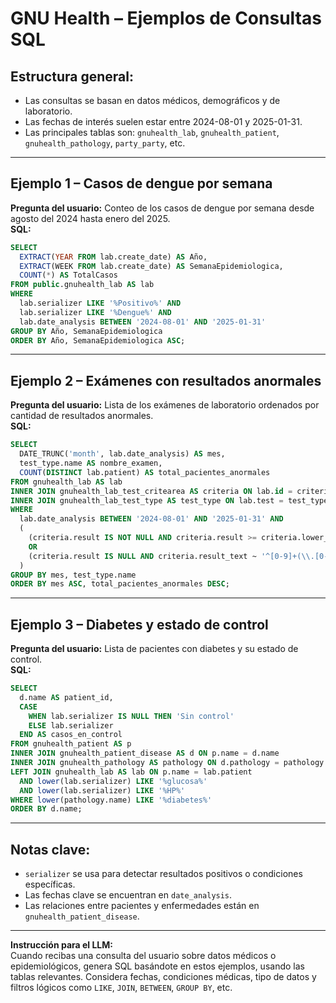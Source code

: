 # GNU Health – Ejemplos de Consultas SQL

## Estructura general:
- Las consultas se basan en datos médicos, demográficos y de laboratorio.
- Las fechas de interés suelen estar entre 2024-08-01 y 2025-01-31.
- Las principales tablas son: `gnuhealth_lab`, `gnuhealth_patient`, `gnuhealth_pathology`, `party_party`, etc.

---

## Ejemplo 1 – Casos de dengue por semana
**Pregunta del usuario:** Conteo de los casos de dengue por semana desde agosto del 2024 hasta enero del 2025.  
**SQL:**
```sql
SELECT 
  EXTRACT(YEAR FROM lab.create_date) AS Año,
  EXTRACT(WEEK FROM lab.create_date) AS SemanaEpidemiologica,
  COUNT(*) AS TotalCasos
FROM public.gnuhealth_lab AS lab
WHERE 
  lab.serializer LIKE '%Positivo%' AND 
  lab.serializer LIKE '%Dengue%' AND 
  lab.date_analysis BETWEEN '2024-08-01' AND '2025-01-31'
GROUP BY Año, SemanaEpidemiologica
ORDER BY Año, SemanaEpidemiologica ASC;
```

---

## Ejemplo 2 – Exámenes con resultados anormales
**Pregunta del usuario:** Lista de los exámenes de laboratorio ordenados por cantidad de resultados anormales.  
**SQL:**
```sql
SELECT
  DATE_TRUNC('month', lab.date_analysis) AS mes,
  test_type.name AS nombre_examen,
  COUNT(DISTINCT lab.patient) AS total_pacientes_anormales
FROM gnuhealth_lab AS lab
INNER JOIN gnuhealth_lab_test_critearea AS criteria ON lab.id = criteria.gnuhealth_lab_id
INNER JOIN gnuhealth_lab_test_type AS test_type ON lab.test = test_type.id
WHERE 
  lab.date_analysis BETWEEN '2024-08-01' AND '2025-01-31' AND
  (
    (criteria.result IS NOT NULL AND criteria.result >= criteria.lower_limit AND criteria.result <= criteria.upper_limit)
    OR
    (criteria.result IS NULL AND criteria.result_text ~ '^[0-9]+(\\.[0-9]+)?$' AND criteria.result_text::DOUBLE PRECISION >= criteria.lower_limit AND criteria.result_text::DOUBLE PRECISION <= criteria.upper_limit)
  )
GROUP BY mes, test_type.name
ORDER BY mes ASC, total_pacientes_anormales DESC;
```

---

## Ejemplo 3 – Diabetes y estado de control
**Pregunta del usuario:** Lista de pacientes con diabetes y su estado de control.  
**SQL:**
```sql
SELECT 
  d.name AS patient_id,
  CASE 
    WHEN lab.serializer IS NULL THEN 'Sin control' 
    ELSE lab.serializer 
  END AS casos_en_control
FROM gnuhealth_patient AS p
INNER JOIN gnuhealth_patient_disease AS d ON p.name = d.name
INNER JOIN gnuhealth_pathology AS pathology ON d.pathology = pathology.id
LEFT JOIN gnuhealth_lab AS lab ON p.name = lab.patient 
  AND lower(lab.serializer) LIKE '%glucosa%'  
  AND lower(lab.serializer) LIKE '%HP%'
WHERE lower(pathology.name) LIKE '%diabetes%'
ORDER BY d.name;
```

---

## Notas clave:
- `serializer` se usa para detectar resultados positivos o condiciones específicas.
- Las fechas clave se encuentran en `date_analysis`.
- Las relaciones entre pacientes y enfermedades están en `gnuhealth_patient_disease`.

---

**Instrucción para el LLM:**  
Cuando recibas una consulta del usuario sobre datos médicos o epidemiológicos, genera SQL basándote en estos ejemplos, usando las tablas relevantes. Considera fechas, condiciones médicas, tipo de datos y filtros lógicos como `LIKE`, `JOIN`, `BETWEEN`, `GROUP BY`, etc.